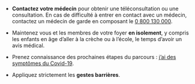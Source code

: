 * **Contactez votre médecin** pour obtenir une téléconsultation ou une consultation. En cas de difficulté à entrer en contact avec un médecin, contactez un médecin de garde en composant le [0 800 130 000](tel:+33800130000).

* Maintenez vous et les membres de votre foyer **en isolement**, y compris les enfants en âge d’aller à la crèche ou à l’école, le temps d’avoir un avis médical.

* Prenez connaissance des prochaines étapes du parcours : [j’ai des symptômes du Covid-19](https://solidarites-sante.gouv.fr/IMG/pdf/isolement_test_-_que_faire_infographie_decisionnelle.pdf).

* Appliquez strictement les **gestes barrières**.
